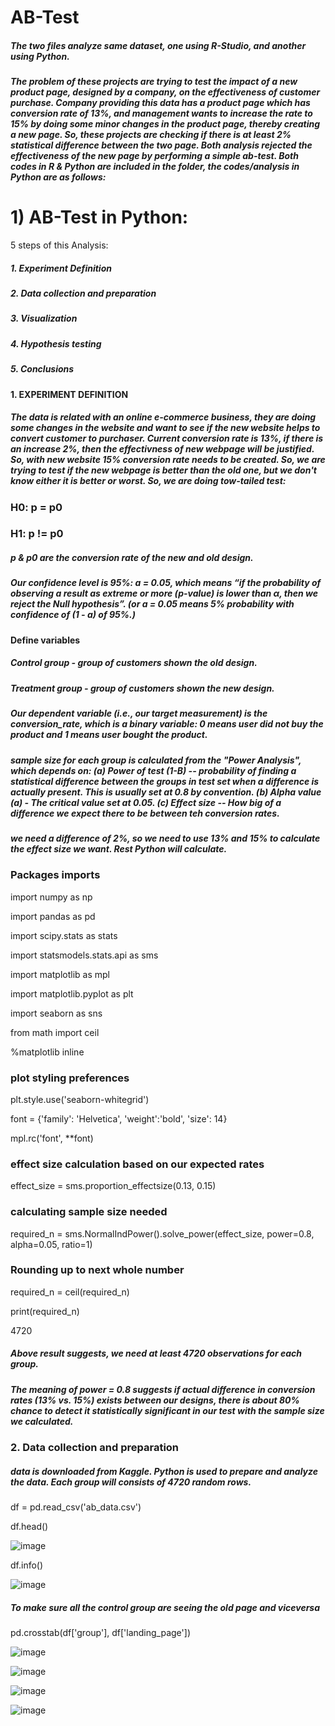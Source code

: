 # AB-Test
##### The two files analyze same dataset, one using R-Studio, and another using Python.
##### The problem of these projects are trying to test the impact of a new product page, designed by a company, on the effectiveness of customer purchase. Company providing this data has a product page which has conversion rate of 13%, and management wants to increase the rate to 15% by doing some minor changes in the product page, thereby creating a new page. So, these projects are checking if there is at least 2% statistical difference between the two page. Both analysis rejected the effectiveness of the new page by performing a simple ab-test. Both codes in R & Python are included in the folder, the codes/analysis in Python are as follows:

# 1) AB-Test in Python:

 5 steps of this Analysis:
##### 1. Experiment Definition
##### 2. Data collection and preparation
##### 3. Visualization
##### 4. Hypothesis testing
##### 5. Conclusions

#### 1. EXPERIMENT DEFINITION
##### The data is related with an online e-commerce business, they are doing some changes in the website and want to see if the new website helps to convert customer to purchaser. Current conversion rate is 13%, if there is an increase 2%, then the effectivness of new webpage will be justified. So, with new website 15% conversion rate needs to be created. So, we are trying to test if the new webpage is better than the old one, but we don't know either it is better or worst. So, we are doing tow-tailed test:

### H0: p = p0
### H1: p != p0

##### p & p0 are the conversion rate of the new and old design. 

##### Our confidence level is 95%: a = 0.05, which means “if the probability of observing a result as extreme or more (p-value) is lower than α, then we reject the Null hypothesis”. (or a = 0.05 means 5% probability with confidence of (1 - a) of 95%.)

#### Define variables
##### Control group - group of customers shown the old design.
##### Treatment group - group of customers shown the new design.

##### Our dependent variable (i.e., our target measurement) is the conversion_rate, which is a binary variable: 0 means user did not buy the product and 1 means user bought the product.

##### sample size for each group is calculated from the "Power Analysis", which depends on: (a) Power of test (1-B) -- probability of finding a statistical difference between the groups in test set when a difference is actually present. This is usually set at 0.8 by convention. (b) Alpha value (a) - The critical value set at 0.05. (c) Effect size -- How big of a difference we expect there to be between teh conversion rates.

##### we need a difference of 2%, so we need to use 13% and 15% to calculate the effect size we want. Rest Python will calculate.

### Packages imports
import numpy as np

import pandas as pd

import scipy.stats as stats

import statsmodels.stats.api as sms

import matplotlib as mpl

import matplotlib.pyplot as plt

import seaborn as sns

from math import ceil

%matplotlib inline

### plot styling preferences
plt.style.use('seaborn-whitegrid')

font = {'family': 'Helvetica', 'weight':'bold', 'size': 14}

mpl.rc('font', **font)

### effect size calculation based on our expected rates
effect_size = sms.proportion_effectsize(0.13, 0.15)

### calculating sample size needed
required_n = sms.NormalIndPower().solve_power(effect_size, power=0.8, alpha=0.05, ratio=1)

### Rounding up to next whole number
required_n = ceil(required_n)

print(required_n)

4720

##### Above result suggests, we need at least 4720 observations for each group.
##### The meaning of power = 0.8 suggests if actual difference in conversion rates (13% vs. 15%) exists between our designs, there is about 80% chance to detect it statistically significant in our test with the sample size we calculated.

### 2. Data collection and preparation
##### data is downloaded from Kaggle. Python is used to prepare and analyze the data. Each group will consists of 4720 random rows.
df = pd.read_csv('ab_data.csv')

df.head()

![image](https://user-images.githubusercontent.com/48388697/150173710-6931455f-95f2-49c9-ab9e-90196ba2a4df.png)

df.info()

![image](https://user-images.githubusercontent.com/48388697/150173796-2dbc7b89-2a2a-4abc-8f21-3317cb5537ab.png)

##### To make sure all the control group are seeing the old page and viceversa

pd.crosstab(df['group'], df['landing_page'])

![image](https://user-images.githubusercontent.com/48388697/150173903-fe2df0ac-35db-484e-a923-89bcd6c5dd49.png)

![image](https://user-images.githubusercontent.com/48388697/150173939-bceda82d-2d9e-4448-ab12-18ffcb46a276.png)

![image](https://user-images.githubusercontent.com/48388697/150173978-3c9b6d35-8e44-431d-abf9-a94821be44da.png)

![image](https://user-images.githubusercontent.com/48388697/150174157-9c4354e9-9b6b-47ab-ae55-211ab73ac954.png)

